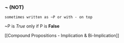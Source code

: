 ### ¬ (NOT)
	sometimes written as ~P or with - on top
~P is *True* only if P is **False**

[[Compound Propositions - Implication & Bi-Implication]]

